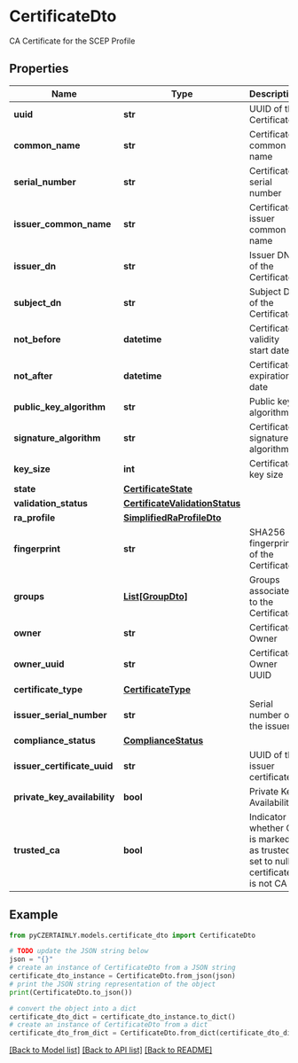 # CertificateDto

CA Certificate for the SCEP Profile

## Properties

Name | Type | Description | Notes
------------ | ------------- | ------------- | -------------
**uuid** | **str** | UUID of the Certificate | 
**common_name** | **str** | Certificate common name | 
**serial_number** | **str** | Certificate serial number | [optional] 
**issuer_common_name** | **str** | Certificate issuer common name | [optional] 
**issuer_dn** | **str** | Issuer DN of the Certificate | [optional] 
**subject_dn** | **str** | Subject DN of the Certificate | 
**not_before** | **datetime** | Certificate validity start date | [optional] 
**not_after** | **datetime** | Certificate expiration date | [optional] 
**public_key_algorithm** | **str** | Public key algorithm | 
**signature_algorithm** | **str** | Certificate signature algorithm | 
**key_size** | **int** | Certificate key size | 
**state** | [**CertificateState**](CertificateState.md) |  | 
**validation_status** | [**CertificateValidationStatus**](CertificateValidationStatus.md) |  | 
**ra_profile** | [**SimplifiedRaProfileDto**](SimplifiedRaProfileDto.md) |  | [optional] 
**fingerprint** | **str** | SHA256 fingerprint of the Certificate | [optional] 
**groups** | [**List[GroupDto]**](GroupDto.md) | Groups associated to the Certificate | [optional] 
**owner** | **str** | Certificate Owner | [optional] 
**owner_uuid** | **str** | Certificate Owner UUID | [optional] 
**certificate_type** | [**CertificateType**](CertificateType.md) |  | [optional] 
**issuer_serial_number** | **str** | Serial number of the issuer | [optional] 
**compliance_status** | [**ComplianceStatus**](ComplianceStatus.md) |  | [optional] 
**issuer_certificate_uuid** | **str** | UUID of the issuer certificate | [optional] 
**private_key_availability** | **bool** | Private Key Availability | 
**trusted_ca** | **bool** | Indicator whether CA is marked as trusted, set to null if certificate is not CA | 

## Example

```python
from pyCZERTAINLY.models.certificate_dto import CertificateDto

# TODO update the JSON string below
json = "{}"
# create an instance of CertificateDto from a JSON string
certificate_dto_instance = CertificateDto.from_json(json)
# print the JSON string representation of the object
print(CertificateDto.to_json())

# convert the object into a dict
certificate_dto_dict = certificate_dto_instance.to_dict()
# create an instance of CertificateDto from a dict
certificate_dto_from_dict = CertificateDto.from_dict(certificate_dto_dict)
```
[[Back to Model list]](../README.md#documentation-for-models) [[Back to API list]](../README.md#documentation-for-api-endpoints) [[Back to README]](../README.md)


